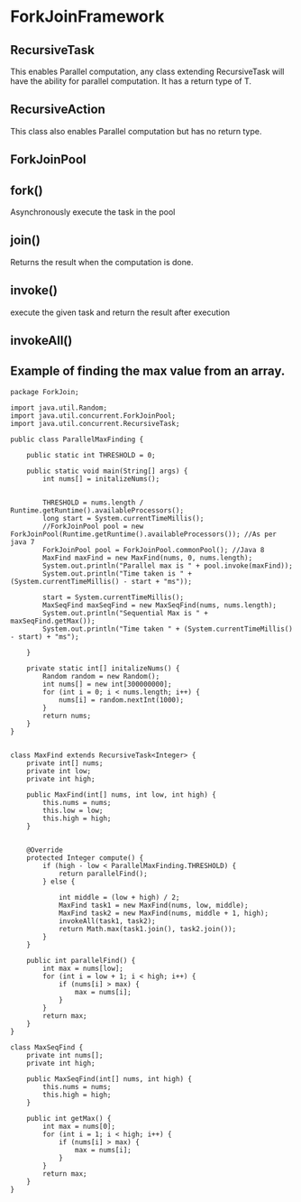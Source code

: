 # ForkJoinFramework

## RecursiveTask<T>

This enables Parallel computation, any class extending RecursiveTask<T> will
have the ability for parallel computation. It has a return type of T.

## RecursiveAction

This class also enables Parallel computation but has no return type.

## ForkJoinPool


## fork()

Asynchronously execute the task in the pool
## join()

Returns the result when the computation is done.

## invoke()

execute the given task and return the result after execution

## invokeAll()


## Example of finding the max value from an array.

    package ForkJoin;
    
    import java.util.Random;
    import java.util.concurrent.ForkJoinPool;
    import java.util.concurrent.RecursiveTask;
    
    public class ParallelMaxFinding {
    
        public static int THRESHOLD = 0;
    
        public static void main(String[] args) {
            int nums[] = initalizeNums();
    
    
            THRESHOLD = nums.length / Runtime.getRuntime().availableProcessors();
            long start = System.currentTimeMillis();
            //ForkJoinPool pool = new ForkJoinPool(Runtime.getRuntime().availableProcessors()); //As per java 7
            ForkJoinPool pool = ForkJoinPool.commonPool(); //Java 8
            MaxFind maxFind = new MaxFind(nums, 0, nums.length);
            System.out.println("Parallel max is " + pool.invoke(maxFind));
            System.out.println("Time taken is " + (System.currentTimeMillis() - start + "ms"));
    
            start = System.currentTimeMillis();
            MaxSeqFind maxSeqFind = new MaxSeqFind(nums, nums.length);
            System.out.println("Sequential Max is " + maxSeqFind.getMax());
            System.out.println("Time taken " + (System.currentTimeMillis() - start) + "ms");
    
        }
    
        private static int[] initalizeNums() {
            Random random = new Random();
            int nums[] = new int[300000000];
            for (int i = 0; i < nums.length; i++) {
                nums[i] = random.nextInt(1000);
            }
            return nums;
        }
    }
    
    
    class MaxFind extends RecursiveTask<Integer> {
        private int[] nums;
        private int low;
        private int high;
    
        public MaxFind(int[] nums, int low, int high) {
            this.nums = nums;
            this.low = low;
            this.high = high;
        }
    
    
        @Override
        protected Integer compute() {
            if (high - low < ParallelMaxFinding.THRESHOLD) {
                return parallelFind();
            } else {
    
                int middle = (low + high) / 2;
                MaxFind task1 = new MaxFind(nums, low, middle);
                MaxFind task2 = new MaxFind(nums, middle + 1, high);
                invokeAll(task1, task2);
                return Math.max(task1.join(), task2.join());
            }
        }
    
        public int parallelFind() {
            int max = nums[low];
            for (int i = low + 1; i < high; i++) {
                if (nums[i] > max) {
                    max = nums[i];
                }
            }
            return max;
        }
    }
    
    class MaxSeqFind {
        private int nums[];
        private int high;
    
        public MaxSeqFind(int[] nums, int high) {
            this.nums = nums;
            this.high = high;
        }
    
        public int getMax() {
            int max = nums[0];
            for (int i = 1; i < high; i++) {
                if (nums[i] > max) {
                    max = nums[i];
                }
            }
            return max;
        }
    }
